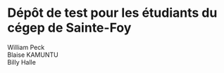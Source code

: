 # Dépôt de test pour les étudiants du cégep de Sainte-Foy

William Peck  
Blaise KAMUNTU  
Billy Halle
